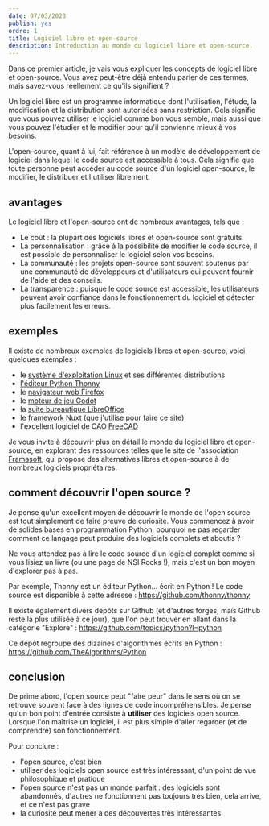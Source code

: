 ```yaml
---
date: 07/03/2023
publish: yes
ordre: 1
title: Logiciel libre et open-source
description: Introduction au monde du logiciel libre et open-source.
---
```

Dans ce premier article, je vais vous expliquer les concepts de logiciel libre et open-source. Vous avez peut-être déjà entendu parler de ces termes, mais savez-vous réellement ce qu'ils signifient ?

Un logiciel libre est un programme informatique dont l'utilisation, l'étude, la modification et la distribution sont autorisées sans restriction. Cela signifie que vous pouvez utiliser le logiciel comme bon vous semble, mais aussi que vous pouvez l'étudier et le modifier pour qu'il convienne mieux à vos besoins.

L'open-source, quant à lui, fait référence à un modèle de développement de logiciel dans lequel le code source est accessible à tous. Cela signifie que toute personne peut accéder au code source d'un logiciel open-source, le modifier, le distribuer et l'utiliser librement.

## avantages
Le logiciel libre et l'open-source ont de nombreux avantages, tels que :

- Le coût : la plupart des logiciels libres et open-source sont gratuits.
- La personnalisation : grâce à la possibilité de modifier le code source, il est possible de personnaliser le logiciel selon vos besoins.
- La communauté : les projets open-source sont souvent soutenus par une communauté de développeurs et d'utilisateurs qui peuvent fournir de l'aide et des conseils.
- La transparence : puisque le code source est accessible, les utilisateurs peuvent avoir confiance dans le fonctionnement du logiciel et détecter plus facilement les erreurs.

## exemples
Il existe de nombreux exemples de logiciels libres et open-source, voici quelques exemples :
- le [système d'exploitation Linux](https://fr.wikipedia.org/wiki/Linux) et ses différentes distributions
- [l'éditeur Python Thonny](https://thonny.org)
- le [navigateur web Firefox](https://www.mozilla.org/fr/firefox/new/)
- le [moteur de jeu Godot](https://godotengine.org)
- la [suite bureautique LibreOffice](https://fr.libreoffice.org/)
- le [framework Nuxt](https://nuxt.com/) (que j'utilise pour faire ce site)
- l'excellent logiciel de CAO [FreeCAD](https://freecad.org)


Je vous invite à découvrir plus en détail le monde du logiciel libre et open-source, en explorant des ressources telles que le site de l'association [Framasoft](https://framasoft.org), qui propose des alternatives libres et open-source à de nombreux logiciels propriétaires.

## comment découvrir l'open source ?
Je pense qu'un excellent moyen de découvrir le monde de l'open source est tout simplement de faire preuve de curiosité. Vous commencez à avoir de solides bases en programmation Python, pourquoi ne pas regarder comment ce langage peut produire des logiciels complets et aboutis ?

Ne vous attendez pas à lire le code source d'un logiciel complet comme si vous lisiez un livre (ou une page de NSI Rocks !), mais c'est un bon moyen d'explorer pas à pas.

Par exemple, Thonny est un éditeur Python... écrit en Python ! Le code source est disponible à cette adresse : https://github.com/thonny/thonny

Il existe également divers dépôts sur Github (et d'autres forges, mais Github reste la plus utilisée à ce jour), que l'on peut trouver en allant dans la catégorie "Explore" : https://github.com/topics/python?l=python

Ce dépôt regroupe des dizaines d'algorithmes écrits en Python : https://github.com/TheAlgorithms/Python

## conclusion
De prime abord, l'open source peut "faire peur" dans le sens où on se retrouve souvent face à des lignes de code incompréhensibles. Je pense qu'un bon point d'entrée consiste à **utiliser** des logiciels open source. Lorsque l'on maîtrise un logiciel, il est plus simple d'aller regarder (et de comprendre) son fonctionnement.

Pour conclure :
- l'open source, c'est bien
- utiliser des logiciels open source est très intéressant, d'un point de vue philosophique et pratique
- l'open source n'est pas un monde parfait : des logiciels sont abandonnés, d'autres ne fonctionnent pas toujours très bien, cela arrive, et ce n'est pas grave
- la curiosité peut mener à des découvertes très intéressantes
